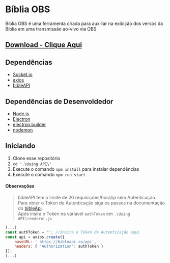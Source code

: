 # Bíblia OBS
Bíblia OBS é uma ferramenta criada para auxiliar na exibição dos versos da Bíblia em uma transmissão ao-vivo via OBS

## [Download - Clique Aqui](https://github.com/Jonatas-Arao/biblia-obs/releases)

## Dependências

* [Socket.io](https://socket.io/)
* [axios](https://github.com/axios/axios)
* [bibleAPI](https://bibleapi.co/)

## Dependências de Desenvoldedor
* [Node.js](https://nodejs.org/en/)
* [Electron](https://www.electronjs.org/)
* [electron.builder](https://www.electron.build/)
* [nodemon](https://nodemon.io/)

## Iniciando
1. Clone esse repositório
2. `cd '.\Using API\'`
3. Execute o comando `npm install` para instalar dependências
4. Execute o comando `npm run start`

#### Observações
> bibleAPI tem o limite de 20 requisições/hora/ip sem Autenticação.<br>
Para obter o Token de Autenticação siga os passos na documentação do [bibleApi](https://github.com/marciovsena/bibleapi/blob/dev/DOCUMENTATION.md).<br>
Após insira o Token na váriavel `authToken` em `.\Using API\renderer.js`
```javascript
(...)
const authToken = ''; //Insira o Token de Autenticação aqui
const api = axios.create({
    baseURL: ' https://bibleapi.co/api',
    headers: { 'Authorization': authToken }
});
(...)
```
